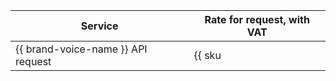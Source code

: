 Service | Rate for request, with VAT
----- | -----
{{ brand-voice-name }} API request | {{ sku|KZT|ai.speech.tts.dialogue_platform|string }}